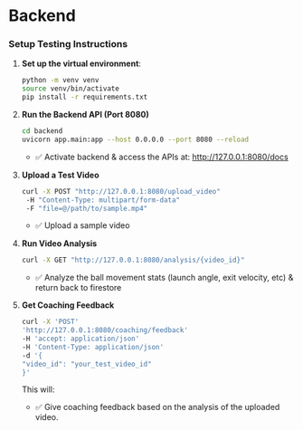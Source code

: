 # Backend

### Setup Testing Instructions

1. **Set up the virtual environment**:
    ```bash
    python -m venv venv
    source venv/bin/activate
    pip install -r requirements.txt
    ```

2. **Run the Backend API (Port 8080)**
    ```bash
    cd backend
    uvicorn app.main:app --host 0.0.0.0 --port 8080 --reload
    ```
    - ✅ Activate backend & access the APIs at: http://127.0.0.1:8080/docs

3. **Upload a Test Video**
    ```bash
    curl -X POST "http://127.0.0.1:8080/upload_video" 
     -H "Content-Type: multipart/form-data" 
     -F "file=@/path/to/sample.mp4"
    ```
    - ✅ Upload a sample video

4. **Run Video Analysis**
    ```bash
    curl -X GET "http://127.0.0.1:8080/analysis/{video_id}"
    ```
    - ✅ Analyze the ball movement stats (launch angle, exit velocity, etc) & return back to firestore

5. **Get Coaching Feedback**
    ```bash
    curl -X 'POST' 
    'http://127.0.0.1:8080/coaching/feedback' 
    -H 'accept: application/json' 
    -H 'Content-Type: application/json' 
    -d '{
    "video_id": "your_test_video_id"
    }'
    ```
    This will:
    - ✅ Give coaching feedback based on the analysis of the uploaded video.